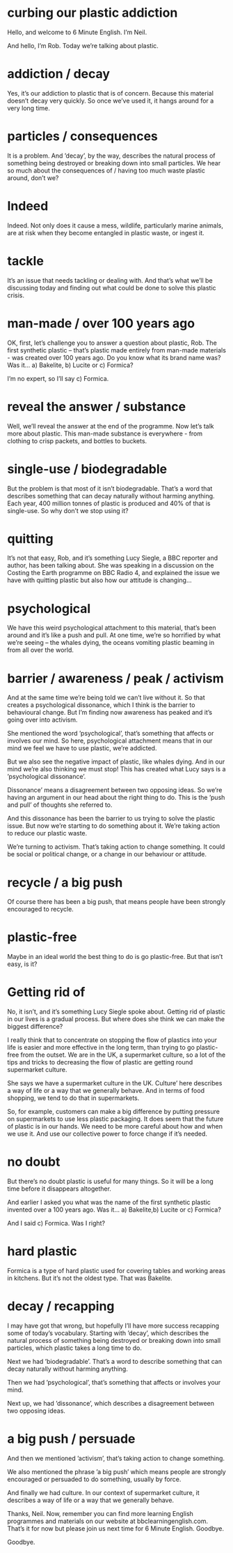 # curbing our plastic addiction 

Hello, and welcome to 6 Minute English. I’m Neil.

And hello, I’m Rob.
Today we’re talking about plastic.

# addiction / decay
Yes, it’s our addiction to plastic that is of concern. Because this material doesn’t decay very quickly. So once we’ve used it, it hangs around for a very long time.

# particles / consequences
It is a problem. And ’decay’, by the way, describes the natural process of something being destroyed or breaking down into small particles. We hear so much about the consequences of / having too much waste plastic around, don’t we?

# Indeed
Indeed. Not only does it cause a mess, wildlife, particularly marine animals, are at risk when they become entangled in plastic waste, or ingest it. 

# tackle
It’s an issue that needs tackling or dealing with. And that’s what we’ll be discussing today and finding out what could be done to solve this plastic crisis.

# man-made / over 100 years ago
OK, first, let’s challenge you to answer a question about plastic, Rob. The first synthetic plastic – that’s plastic made entirely from man-made materials - was created over 100 years ago. Do you know what its brand name was? Was it… a) Bakelite, b) Lucite or c) Formica?

I’m no expert, so I’ll say c) Formica.

# reveal the answer / substance
Well, we’ll reveal the answer at the end of the programme. Now let’s talk more about plastic. This man-made substance is everywhere - from clothing to crisp packets, and bottles to buckets.

# single-use / biodegradable
But the problem is that most of it isn’t biodegradable. That’s a word that describes something that can decay naturally without harming anything. Each year, 400 million tonnes of plastic is produced and 40% of that is single-use. So why don’t we stop using it?

# quitting
It’s not that easy, Rob, and it’s something Lucy Siegle, a BBC reporter and author, has been talking about. She was speaking in a discussion on the Costing the Earth programme on BBC Radio 4, and explained the issue we have with quitting plastic but also how our attitude is changing…

# psychological
We have this weird psychological attachment to this material, that’s been around and it’s like a push and pull. 
At one time, we’re so horrified by what we’re seeing – the whales dying, the oceans vomiting plastic beaming in from all over the world. 

# barrier / awareness / peak / activism
And at the same time we’re being told we can’t live without it. So that creates a psychological dissonance, which I think is the barrier to behavioural change. But I’m finding now awareness has peaked and it’s going over into activism.  

She mentioned the word ’psychological’, that’s something that affects or involves our mind. So here, psychological attachment means that in our mind we feel we have to use plastic, we’re addicted.

But we also see the negative impact of plastic, like whales dying. And in our mind we’re also thinking we must stop! This has created what Lucy says is a ’psychological dissonance’.

Dissonance’ means a disagreement between two opposing ideas. So we’re having an argument in our head about the right thing to do. This is the ’push and pull’ of thoughts she referred to.

And this dissonance has been the barrier to us trying to solve the plastic issue. But now we’re starting to do something about it. We’re taking action to reduce our plastic waste. 

We’re turning to activism. That’s taking action to change something. It could be social or political change, or a change in our behaviour or attitude.

# recycle / a big push
Of course there has been a big push, that means people have been strongly encouraged to recycle.

# plastic-free
Maybe in an ideal world the best thing to do is go plastic-free. But that isn’t easy, is it?

# Getting rid of
No, it isn’t, and it’s something Lucy Siegle spoke about. Getting rid of plastic in our lives is a gradual process. But where does she think we can make the biggest difference?

I really think that to concentrate on stopping the flow of plastics into your life is easier and more effective in the long term, than trying to go plastic-free from the outset. We are in the UK, a supermarket culture, so a lot of the tips and tricks to decreasing the flow of plastic are getting round supermarket culture.

She says we have a supermarket culture in the UK. Culture’ here describes a way of life or a way that we generally behave. And in terms of food shopping, we tend to do that in supermarkets.

So, for example, customers can make a big difference by putting pressure on supermarkets to use less plastic packaging. It does seem that the future of plastic is in our hands. We need to be more careful about how and when we use it. And use our collective power to force change if it’s needed.

# no doubt
But there’s no doubt plastic is useful for many things. So it will be a long time before it disappears altogether.

And earlier I asked you what was the name of the first synthetic plastic invented over a 100 years ago. Was it… a) Bakelite,b) Lucite or c) Formica?

And I said c) Formica. Was I right?

# hard plastic
Formica is a type of hard plastic used for covering tables and working areas in kitchens. But it’s not the oldest type. That was Bakelite.

# decay / recapping
I may have got that wrong, but hopefully I’ll have more success recapping some of today’s vocabulary. Starting with ’decay’, which describes the natural process of something being destroyed or breaking down into small particles, which plastic takes a long time to do.

Next we had ’biodegradable’. That’s a word to describe something that can decay naturally without harming anything.

Then we had ’psychological’, that’s something that affects or involves your mind.

Next up, we had ’dissonance’, which describes a disagreement between two opposing ideas.

# a big push / persuade
And then we mentioned ’activism’, that’s taking action to change something. 

We also mentioned the phrase ’a big push’ which means people are strongly encouraged or persuaded to do something, usually by force.

And finally we had culture. In our context of supermarket culture, it describes a way of life or a way that we generally behave.

Thanks, Neil. Now, remember you can find more learning English programmes and materials on our website at bbclearningenglish.com. That’s it for now but please join us next time for 6 Minute English. Goodbye.

Goodbye.
